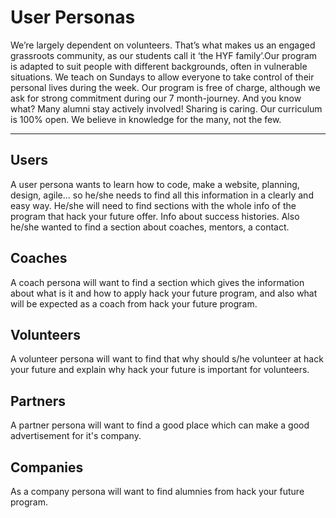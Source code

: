 # User Personas

<!-- some introduction -->

We’re largely dependent on volunteers. That’s what makes us an engaged
grassroots community, as our students call it ‘the HYF family’.Our program is
adapted to suit people with different backgrounds, often in vulnerable
situations. We teach on Sundays to allow everyone to take control of their
personal lives during the week. Our program is free of charge, although we ask
for strong commitment during our 7 month-journey. And you know what? Many alumni
stay actively involved! Sharing is caring. Our curriculum is 100% open. We
believe in knowledge for the many, not the few.

---

<!-- a persona -->

## Users

A user persona wants to learn how to code, make a website, planning, design,
agile... so he/she needs to find all this information in a clearly and easy way.
He/she will need to find sections with the whole info of the program that hack
your future offer. Info about success histories. Also he/she wanted to find a
section about coaches, mentors, a contact.

## Coaches

A coach persona will want to find a section which gives the information about
what is it and how to apply hack your future program, and also what will be
expected as a coach from hack your future program.

## Volunteers

A volunteer persona will want to find that why should s/he volunteer at hack
your future and explain why hack your future is important for volunteers.

## Partners

A partner persona will want to find a good place which can make a good
advertisement for it's company.

## Companies

As a company persona will want to find alumnies from hack your future program.
